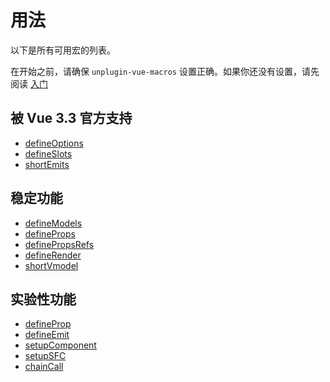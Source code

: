 # 用法

以下是所有可用宏的列表。

在开始之前，请确保 `unplugin-vue-macros` 设置正确。如果你还没有设置，请先阅读 [入门](/zh-CN/guide/getting-started)

## 被 Vue 3.3 官方支持

- [defineOptions](/zh-CN/macros/define-options)
- [defineSlots](/zh-CN/macros/define-slots)
- [shortEmits](/zh-CN/macros/short-emits)

## 稳定功能

- [defineModels](/zh-CN/macros/define-models)
- [defineProps](/zh-CN/macros/define-props)
- [definePropsRefs](/zh-CN/macros/define-props-refs)
- [defineRender](/zh-CN/macros/define-render)
- [shortVmodel](/zh-CN/macros/short-vmodel)

## 实验性功能

- [defineProp](/zh-CN/macros/define-prop)
- [defineEmit](/zh-CN/macros/define-emit)
- [setupComponent](/zh-CN/macros/setup-component)
- [setupSFC](/zh-CN/macros/setup-sfc)
- [chainCall](/macros/chain-call)

